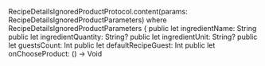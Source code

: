 RecipeDetailsIgnoredProductProtocol.content(params: RecipeDetailsIgnoredProductParameters)
where
RecipeDetailsIgnoredProductParameters {
public let ingredientName: String
public let ingredientQuantity: String?
public let ingredientUnit: String?
public let guestsCount: Int
public let defaultRecipeGuest: Int
public let onChooseProduct: () -> Void